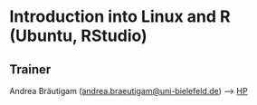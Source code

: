 # Introduction into Linux and R (Ubuntu, RStudio)
## Trainer

Andrea Bräutigam (<andrea.braeutigam@uni-bielefeld.de>) --> [HP](http://www.uni-bielefeld.de/biologie/computationalbiology/)
